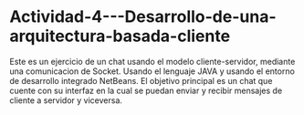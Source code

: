 # Actividad-4---Desarrollo-de-una-arquitectura-basada-cliente
Este es un ejercicio de un chat usando el modelo cliente-servidor, mediante una comunicacion de Socket. Usando el lenguaje JAVA  y usando el entorno de desarrollo integrado NetBeans. El objetivo principal es un chat que cuente con su interfaz en la cual se puedan enviar y recibir mensajes de cliente a servidor y viceversa.
